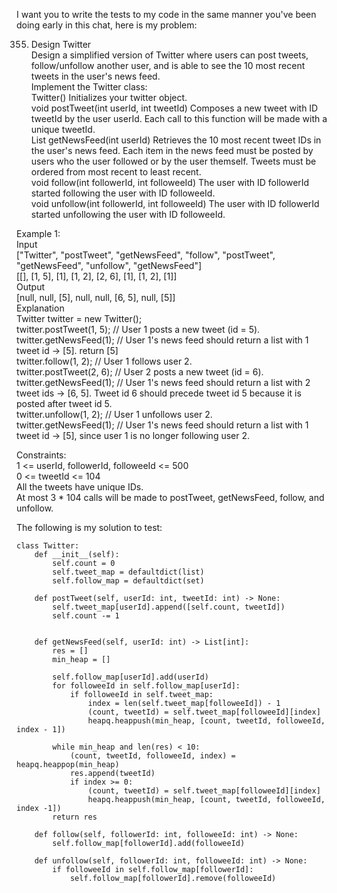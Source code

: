 I want you to write the tests to my code in the same manner you've been doing early in this chat, here is my problem:

  355. Design Twitter  
  Design a simplified version of Twitter where users can post tweets, follow/unfollow another user, and is able to see the 10 most recent tweets in the user's news feed.  
  Implement the Twitter class:  
  	Twitter() Initializes your twitter object.  
  	void postTweet(int userId, int tweetId) Composes a new tweet with ID tweetId by the user userId. Each call to this function will be made with a unique tweetId.  
  	List<Integer> getNewsFeed(int userId) Retrieves the 10 most recent tweet IDs in the user's news feed. Each item in the news feed must be posted by users who the user followed or by the user themself. Tweets must be ordered from most recent to least recent.  
  	void follow(int followerId, int followeeId) The user with ID followerId started following the user with ID followeeId.  
  	void unfollow(int followerId, int followeeId) The user with ID followerId started unfollowing the user with ID followeeId.  
     
  Example 1:  
  Input  
  ["Twitter", "postTweet", "getNewsFeed", "follow", "postTweet", "getNewsFeed", "unfollow", "getNewsFeed"]  
  [[], [1, 5], [1], [1, 2], [2, 6], [1], [1, 2], [1]]  
  Output  
  [null, null, [5], null, null, [6, 5], null, [5]]  
  Explanation  
  Twitter twitter = new Twitter();  
  twitter.postTweet(1, 5); // User 1 posts a new tweet (id = 5).  
  twitter.getNewsFeed(1);  // User 1's news feed should return a list with 1 tweet id -> [5]. return [5]  
  twitter.follow(1, 2);    // User 1 follows user 2.  
  twitter.postTweet(2, 6); // User 2 posts a new tweet (id = 6).  
  twitter.getNewsFeed(1);  // User 1's news feed should return a list with 2 tweet ids -> [6, 5]. Tweet id 6 should precede tweet id 5 because it is posted after tweet id 5.  
  twitter.unfollow(1, 2);  // User 1 unfollows user 2.  
  twitter.getNewsFeed(1);  // User 1's news feed should return a list with 1 tweet id -> [5], since user 1 is no longer following user 2.  
     
  Constraints:  
  	1 <= userId, followerId, followeeId <= 500  
  	0 <= tweetId <= 104  
  	All the tweets have unique IDs.  
  	At most 3 * 104 calls will be made to postTweet, getNewsFeed, follow, and unfollow.  

The following is my solution to test:
```
class Twitter:
    def __init__(self):
        self.count = 0
        self.tweet_map = defaultdict(list)
        self.follow_map = defaultdict(set)
        
    def postTweet(self, userId: int, tweetId: int) -> None:
        self.tweet_map[userId].append([self.count, tweetId])
        self.count -= 1

        
    def getNewsFeed(self, userId: int) -> List[int]:
        res = []
        min_heap = []

        self.follow_map[userId].add(userId)
        for followeeId in self.follow_map[userId]:
            if followeeId in self.tweet_map:
                index = len(self.tweet_map[followeeId]) - 1
                (count, tweetId) = self.tweet_map[followeeId][index]
                heapq.heappush(min_heap, [count, tweetId, followeeId, index - 1])

        while min_heap and len(res) < 10:
            (count, tweetId, followeeId, index) = heapq.heappop(min_heap)
            res.append(tweetId)
            if index >= 0:
                (count, tweetId) = self.tweet_map[followeeId][index]
                heapq.heappush(min_heap, [count, tweetId, followeeId, index -1])
        return res
        
    def follow(self, followerId: int, followeeId: int) -> None:
        self.follow_map[followerId].add(followeeId)
        
    def unfollow(self, followerId: int, followeeId: int) -> None:
        if followeeId in self.follow_map[followerId]:
            self.follow_map[followerId].remove(followeeId)
```
